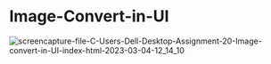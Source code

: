 # Image-Convert-in-UI


![screencapture-file-C-Users-Dell-Desktop-Assignment-20-Image-convert-in-UI-index-html-2023-03-04-12_14_10](https://user-images.githubusercontent.com/120628111/222945918-31e0a7a4-1ea0-4965-90ff-d5d5f2e7be61.png)
